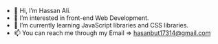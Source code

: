 - 👋 Hi, I’m Hassan Ali.
- 👀 I’m interested in front-end Web Development.
- 🌱 I’m currently learning JavaScript libraries and CSS libraries.
- 📫 You can reach me through my Email => hasanbut17314@gmail.com

<!---
hasanbut17314/hasanbut17314 is a ✨ special ✨ repository because its `README.md` (this file) appears on your GitHub profile.
You can click the Preview link to take a look at your changes.
--->
